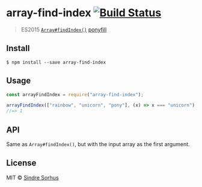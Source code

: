 # array-find-index [![Build Status](https://travis-ci.org/sindresorhus/array-find-index.svg?branch=master)](https://travis-ci.org/sindresorhus/array-find-index)

> ES2015 [`Array#findIndex()`](https://developer.mozilla.org/en-US/docs/Web/JavaScript/Reference/Global_Objects/Array/findIndex) [ponyfill](https://ponyfill.com)

## Install

```
$ npm install --save array-find-index
```

## Usage

```js
const arrayFindIndex = require("array-find-index");

arrayFindIndex(["rainbow", "unicorn", "pony"], (x) => x === "unicorn");
//=> 1
```

## API

Same as `Array#findIndex()`, but with the input array as the first argument.

## License

MIT © [Sindre Sorhus](https://sindresorhus.com)
